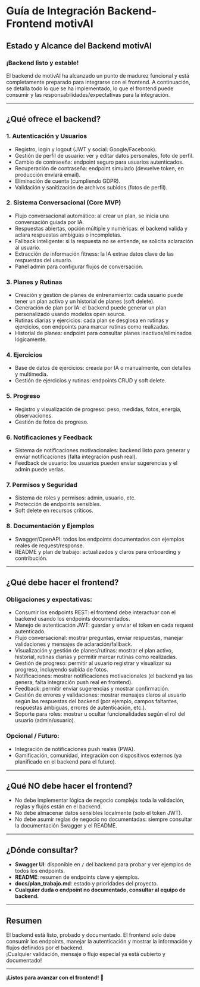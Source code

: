 # Guía de Integración Backend-Frontend motivAI

## Estado y Alcance del Backend motivAI

### ¡Backend listo y estable!

El backend de motivAI ha alcanzado un punto de madurez funcional y está completamente preparado para integrarse con el frontend. A continuación, se detalla todo lo que se ha implementado, lo que el frontend puede consumir y las responsabilidades/expectativas para la integración.

---

## ¿Qué ofrece el backend?

### 1. Autenticación y Usuarios
- Registro, login y logout (JWT y social: Google/Facebook).
- Gestión de perfil de usuario: ver y editar datos personales, foto de perfil.
- Cambio de contraseña: endpoint seguro para usuarios autenticados.
- Recuperación de contraseña: endpoint simulado (devuelve token, en producción enviará email).
- Eliminación de cuenta (cumpliendo GDPR).
- Validación y sanitización de archivos subidos (fotos de perfil).

### 2. Sistema Conversacional (Core MVP)
- Flujo conversacional automático: al crear un plan, se inicia una conversación guiada por IA.
- Respuestas abiertas, opción múltiple y numéricas: el backend valida y aclara respuestas ambiguas o incompletas.
- Fallback inteligente: si la respuesta no se entiende, se solicita aclaración al usuario.
- Extracción de información fitness: la IA extrae datos clave de las respuestas del usuario.
- Panel admin para configurar flujos de conversación.

### 3. Planes y Rutinas
- Creación y gestión de planes de entrenamiento: cada usuario puede tener un plan activo y un historial de planes (soft delete).
- Generación de plan por IA: el backend puede generar un plan personalizado usando modelos open source.
- Rutinas diarias y ejercicios: cada plan se desglosa en rutinas y ejercicios, con endpoints para marcar rutinas como realizadas.
- Historial de planes: endpoint para consultar planes inactivos/eliminados lógicamente.

### 4. Ejercicios
- Base de datos de ejercicios: creada por IA o manualmente, con detalles y multimedia.
- Gestión de ejercicios y rutinas: endpoints CRUD y soft delete.

### 5. Progreso
- Registro y visualización de progreso: peso, medidas, fotos, energía, observaciones.
- Gestión de fotos de progreso.

### 6. Notificaciones y Feedback
- Sistema de notificaciones motivacionales: backend listo para generar y enviar notificaciones (falta integración push real).
- Feedback de usuario: los usuarios pueden enviar sugerencias y el admin puede verlas.

### 7. Permisos y Seguridad
- Sistema de roles y permisos: admin, usuario, etc.
- Protección de endpoints sensibles.
- Soft delete en recursos críticos.

### 8. Documentación y Ejemplos
- Swagger/OpenAPI: todos los endpoints documentados con ejemplos reales de request/response.
- README y plan de trabajo: actualizados y claros para onboarding y contribución.

---

## ¿Qué debe hacer el frontend?

### Obligaciones y expectativas:
- Consumir los endpoints REST: el frontend debe interactuar con el backend usando los endpoints documentados.
- Manejo de autenticación JWT: guardar y enviar el token en cada request autenticado.
- Flujo conversacional: mostrar preguntas, enviar respuestas, manejar validaciones y mensajes de aclaración/fallback.
- Visualización y gestión de planes/rutinas: mostrar el plan activo, historial, rutinas diarias y permitir marcar rutinas como realizadas.
- Gestión de progreso: permitir al usuario registrar y visualizar su progreso, incluyendo subida de fotos.
- Notificaciones: mostrar notificaciones motivacionales (el backend ya las genera, falta integración push real en frontend).
- Feedback: permitir enviar sugerencias y mostrar confirmación.
- Gestión de errores y validaciones: mostrar mensajes claros al usuario según las respuestas del backend (por ejemplo, campos faltantes, respuestas ambiguas, errores de autenticación, etc.).
- Soporte para roles: mostrar u ocultar funcionalidades según el rol del usuario (admin/usuario).

### Opcional / Futuro:
- Integración de notificaciones push reales (PWA).
- Gamificación, comunidad, integración con dispositivos externos (ya planificado en el backend para el futuro).

---

## ¿Qué NO debe hacer el frontend?
- No debe implementar lógica de negocio compleja: toda la validación, reglas y flujos están en el backend.
- No debe almacenar datos sensibles localmente (solo el token JWT).
- No debe asumir reglas de negocio no documentadas: siempre consultar la documentación Swagger y el README.

---

## ¿Dónde consultar?
- **Swagger UI**: disponible en `/` del backend para probar y ver ejemplos de todos los endpoints.
- **README**: resumen de endpoints clave y ejemplos.
- **docs/plan_trabajo.md**: estado y prioridades del proyecto.
- **Cualquier duda o endpoint no documentado, consultar al equipo de backend.**

---

## Resumen
El backend está listo, probado y documentado. El frontend solo debe consumir los endpoints, manejar la autenticación y mostrar la información y flujos definidos por el backend.  
¡Cualquier validación, mensaje o flujo especial ya está cubierto y documentado!

---

**¡Listos para avanzar con el frontend! 🚀** 